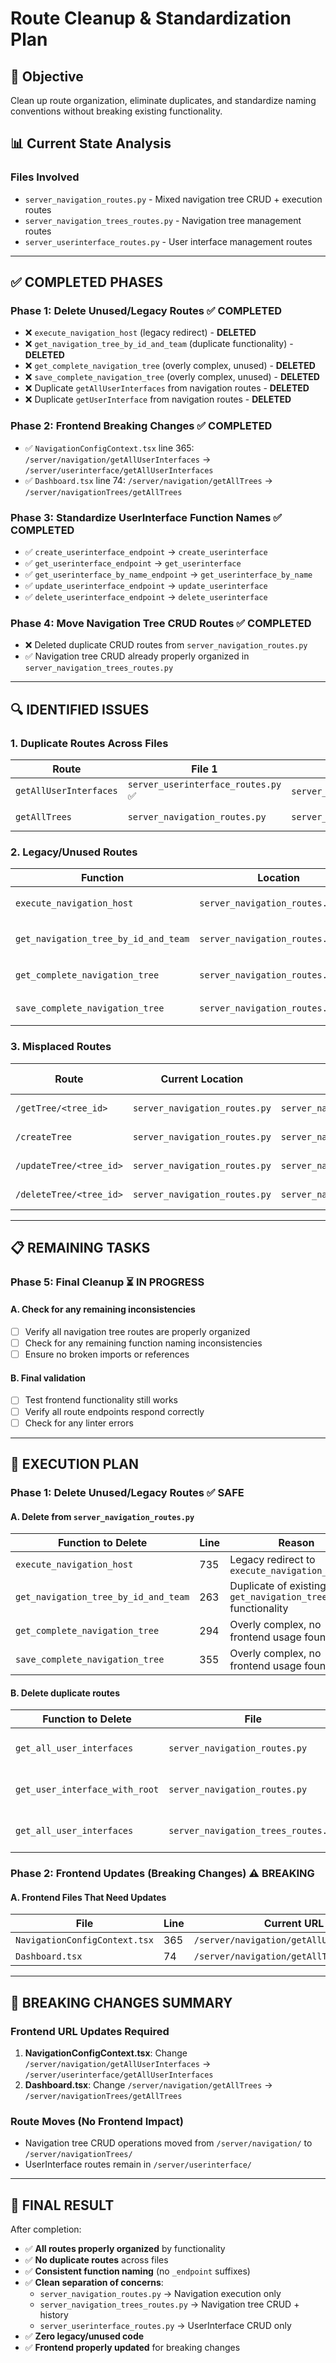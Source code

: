 # Route Cleanup & Standardization Plan

## 🎯 **Objective**

Clean up route organization, eliminate duplicates, and standardize naming conventions without breaking existing functionality.

## 📊 **Current State Analysis**

### **Files Involved**

- `server_navigation_routes.py` - Mixed navigation tree CRUD + execution routes
- `server_navigation_trees_routes.py` - Navigation tree management routes
- `server_userinterface_routes.py` - User interface management routes

---

## ✅ **COMPLETED PHASES**

### **Phase 1: Delete Unused/Legacy Routes** ✅ **COMPLETED**

- ❌ `execute_navigation_host` (legacy redirect) - **DELETED**
- ❌ `get_navigation_tree_by_id_and_team` (duplicate functionality) - **DELETED**
- ❌ `get_complete_navigation_tree` (overly complex, unused) - **DELETED**
- ❌ `save_complete_navigation_tree` (overly complex, unused) - **DELETED**
- ❌ Duplicate `getAllUserInterfaces` from navigation routes - **DELETED**
- ❌ Duplicate `getUserInterface` from navigation routes - **DELETED**

### **Phase 2: Frontend Breaking Changes** ✅ **COMPLETED**

- ✅ `NavigationConfigContext.tsx` line 365: `/server/navigation/getAllUserInterfaces` → `/server/userinterface/getAllUserInterfaces`
- ✅ `Dashboard.tsx` line 74: `/server/navigation/getAllTrees` → `/server/navigationTrees/getAllTrees`

### **Phase 3: Standardize UserInterface Function Names** ✅ **COMPLETED**

- ✅ `create_userinterface_endpoint` → `create_userinterface`
- ✅ `get_userinterface_endpoint` → `get_userinterface`
- ✅ `get_userinterface_by_name_endpoint` → `get_userinterface_by_name`
- ✅ `update_userinterface_endpoint` → `update_userinterface`
- ✅ `delete_userinterface_endpoint` → `delete_userinterface`

### **Phase 4: Move Navigation Tree CRUD Routes** ✅ **COMPLETED**

- ❌ Deleted duplicate CRUD routes from `server_navigation_routes.py`
- ✅ Navigation tree CRUD already properly organized in `server_navigation_trees_routes.py`

---

## 🔍 **IDENTIFIED ISSUES**

### **1. Duplicate Routes Across Files**

| Route                  | File 1                              | File 2                              | File 3                                 | Frontend Usage                                                               |
| ---------------------- | ----------------------------------- | ----------------------------------- | -------------------------------------- | ---------------------------------------------------------------------------- |
| `getAllUserInterfaces` | `server_userinterface_routes.py` ✅ | `server_navigation_routes.py` ❌    | `server_navigation_trees_routes.py` ❌ | `NavigationConfigContext.tsx` uses `/server/navigation/getAllUserInterfaces` |
| `getAllTrees`          | `server_navigation_routes.py`       | `server_navigation_trees_routes.py` | -                                      | `Dashboard.tsx` uses `/server/navigation/getAllTrees`                        |

### **2. Legacy/Unused Routes**

| Function                             | Location                          | Status    | Reason                                                    |
| ------------------------------------ | --------------------------------- | --------- | --------------------------------------------------------- |
| `execute_navigation_host`            | `server_navigation_routes.py:735` | 🗑️ DELETE | Legacy redirect to `execute_navigation_to_node`           |
| `get_navigation_tree_by_id_and_team` | `server_navigation_routes.py:263` | 🗑️ DELETE | Duplicate of existing `get_navigation_tree` functionality |
| `get_complete_navigation_tree`       | `server_navigation_routes.py:294` | 🗑️ DELETE | Overly complex, no frontend usage found                   |
| `save_complete_navigation_tree`      | `server_navigation_routes.py:355` | 🗑️ DELETE | Overly complex, no frontend usage found                   |

### **3. Misplaced Routes**

| Route                   | Current Location              | Should Be In                        | Frontend Impact |
| ----------------------- | ----------------------------- | ----------------------------------- | --------------- |
| `/getTree/<tree_id>`    | `server_navigation_routes.py` | `server_navigation_trees_routes.py` | None found      |
| `/createTree`           | `server_navigation_routes.py` | `server_navigation_trees_routes.py` | None found      |
| `/updateTree/<tree_id>` | `server_navigation_routes.py` | `server_navigation_trees_routes.py` | None found      |
| `/deleteTree/<tree_id>` | `server_navigation_routes.py` | `server_navigation_trees_routes.py` | None found      |

---

## 📋 **REMAINING TASKS**

### **Phase 5: Final Cleanup** ⏳ **IN PROGRESS**

#### **A. Check for any remaining inconsistencies**

- [ ] Verify all navigation tree routes are properly organized
- [ ] Check for any remaining function naming inconsistencies
- [ ] Ensure no broken imports or references

#### **B. Final validation**

- [ ] Test frontend functionality still works
- [ ] Verify all route endpoints respond correctly
- [ ] Check for any linter errors

---

## 🎯 **EXECUTION PLAN**

### **Phase 1: Delete Unused/Legacy Routes** ✅ **SAFE**

#### **A. Delete from `server_navigation_routes.py`**

| Function to Delete                   | Line | Reason                                                    |
| ------------------------------------ | ---- | --------------------------------------------------------- |
| `execute_navigation_host`            | 735  | Legacy redirect to `execute_navigation_to_node`           |
| `get_navigation_tree_by_id_and_team` | 263  | Duplicate of existing `get_navigation_tree` functionality |
| `get_complete_navigation_tree`       | 294  | Overly complex, no frontend usage found                   |
| `save_complete_navigation_tree`      | 355  | Overly complex, no frontend usage found                   |

#### **B. Delete duplicate routes**

| Function to Delete             | File                                | Reason                           |
| ------------------------------ | ----------------------------------- | -------------------------------- |
| `get_all_user_interfaces`      | `server_navigation_routes.py`       | Duplicate, keep in userinterface |
| `get_user_interface_with_root` | `server_navigation_routes.py`       | Duplicate, keep in userinterface |
| `get_all_user_interfaces`      | `server_navigation_trees_routes.py` | Duplicate, keep in userinterface |

### **Phase 2: Frontend Updates (Breaking Changes)** ⚠️ **BREAKING**

#### **A. Frontend Files That Need Updates**

| File                          | Line | Current URL                               | New URL                                      |
| ----------------------------- | ---- | ----------------------------------------- | -------------------------------------------- |
| `NavigationConfigContext.tsx` | 365  | `/server/navigation/getAllUserInterfaces` | `/server/userinterface/getAllUserInterfaces` |
| `Dashboard.tsx`               | 74   | `/server/navigation/getAllTrees`          | `/server/navigationTrees/getAllTrees`        |

---

## 🚨 **BREAKING CHANGES SUMMARY**

### **Frontend URL Updates Required**

1. **NavigationConfigContext.tsx**: Change `/server/navigation/getAllUserInterfaces` → `/server/userinterface/getAllUserInterfaces`
2. **Dashboard.tsx**: Change `/server/navigation/getAllTrees` → `/server/navigationTrees/getAllTrees`

### **Route Moves (No Frontend Impact)**

- Navigation tree CRUD operations moved from `/server/navigation/` to `/server/navigationTrees/`
- UserInterface routes remain in `/server/userinterface/`

---

## 🎯 **FINAL RESULT**

After completion:

- ✅ **All routes properly organized** by functionality
- ✅ **No duplicate routes** across files
- ✅ **Consistent function naming** (no `_endpoint` suffixes)
- ✅ **Clean separation of concerns**:
  - `server_navigation_routes.py` → Navigation execution only
  - `server_navigation_trees_routes.py` → Navigation tree CRUD + history
  - `server_userinterface_routes.py` → UserInterface CRUD only
- ✅ **Zero legacy/unused code**
- ✅ **Frontend properly updated** for breaking changes
